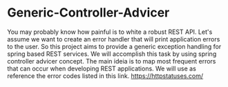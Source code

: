 # Generic-Controller-Advicer
You may probably know how painful is to white a robust REST API. 
Let's assume we want to create an error handler that will print application errors to the user. 
So this project aims to provide a generic exception handling for spring based REST services.
We will accomplish this task by using spring controller advicer concept. 
The main ideia is to map most frequent errors that can occur when developing REST applications.
We will use as reference the error codes listed in this link. https://httpstatuses.com/

